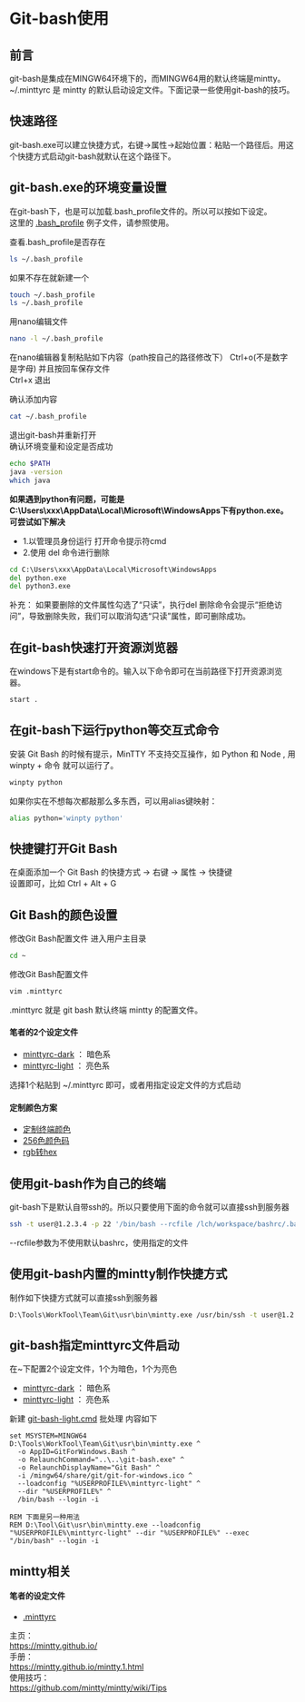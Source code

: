 # Git-bash使用

## 前言
git-bash是集成在MINGW64环境下的，而MINGW64用的默认终端是mintty。  
\~/.minttyrc 是 mintty 的默认启动设定文件。下面记录一些使用git-bash的技巧。

## 快速路径
git-bash.exe可以建立快捷方式，右键→属性→起始位置：粘贴一个路径后。用这个快捷方式启动git-bash就默认在这个路径下。

## git-bash.exe的环境变量设置
在git-bash下，也是可以加载.bash_profile文件的。所以可以按如下设定。  
这里的 [.bash_profile](.bash_profile) 例子文件，请参照使用。

查看.bash_profile是否存在
```bash
ls ~/.bash_profile
```

如果不存在就新建一个
```bash
touch ~/.bash_profile
ls ~/.bash_profile
```

用nano编辑文件
```bash
nano -l ~/.bash_profile
```

在nano编辑器复制粘贴如下内容（path按自己的路径修改下）
Ctrl+o(不是数字是字母) 并且按回车保存文件  
Ctrl+x 退出  

确认添加内容
```bash
cat ~/.bash_profile
```
退出git-bash并重新打开  
确认环境变量和设定是否成功
```bash
echo $PATH
java -version
which java
```
**如果遇到python有问题，可能是C:\Users\xxx\AppData\Local\Microsoft\WindowsApps下有python.exe。可尝试如下解决**
* 1.以管理员身份运行 打开命令提示符cmd
* 2.使用 del 命令进行删除
```cmd
cd C:\Users\xxx\AppData\Local\Microsoft\WindowsApps
del python.exe
del python3.exe
```

补充：
如果要删除的文件属性勾选了“只读”，执行del 删除命令会提示“拒绝访问”，导致删除失败，我们可以取消勾选“只读”属性，即可删除成功。

## 在git-bash快速打开资源浏览器
在windows下是有start命令的。输入以下命令即可在当前路径下打开资源浏览器。
```bash
start .
```

## 在git-bash下运行python等交互式命令
安装 Git Bash 的时候有提示，MinTTY 不支持交互操作，如 Python 和 Node , 用 winpty + 命令 就可以运行了。
```bash
winpty python
```
如果你实在不想每次都敲那么多东西，可以用alias键映射：
```bash
alias python='winpty python'
```

## 快捷键打开Git Bash
在桌面添加一个 Git Bash 的快捷方式 → 右键 → 属性 → 快捷键  
设置即可，比如 Ctrl + Alt + G

## Git Bash的颜色设置
修改Git Bash配置文件
进入用户主目录
```bash
cd ~
```
修改Git Bash配置文件
```bash
vim .minttyrc
```
.minttyrc 就是 git bash 默认终端 mintty 的配置文件。

#### 笔者的2个设定文件
* [minttyrc-dark](minttyrc-dark) ： 暗色系
* [minttyrc-light](minttyrc-light) ： 亮色系

选择1个粘贴到 \~/.minttyrc 即可，或者用指定设定文件的方式启动

#### 定制颜色方案
* [定制终端颜色](http://ciembor.github.io/4bit/)
* [256色颜色码](http://www.calmar.ws/vim/256-xterm-24bit-rgb-color-chart.html)
* [rgb转hex](https://www.w3schools.com/colors/colors_converter.asp)

## 使用git-bash作为自己的终端
git-bash下是默认自带ssh的。所以只要使用下面的命令就可以直接ssh到服务器
```bash
ssh -t user@1.2.3.4 -p 22 '/bin/bash --rcfile /lch/workspace/bashrc/.bashrc-personal'
```
 --rcfile参数为不使用默认bashrc，使用指定的文件

## 使用git-bash内置的mintty制作快捷方式
制作如下快捷方式就可以直接ssh到服务器
```bash
D:\Tools\WorkTool\Team\Git\usr\bin\mintty.exe /usr/bin/ssh -t user@1.2.3.4 -p 22 '/bin/bash --rcfile /lch/workspace/bashrc/.bashrc-personal'
```

## git-bash指定minttyrc文件启动

在~下配置2个设定文件，1个为暗色，1个为亮色
* [minttyrc-dark](minttyrc-dark) ： 暗色系
* [minttyrc-light](minttyrc-light) ： 亮色系

新建 [git-bash-light.cmd](git-bash-light.cmd) 批处理
内容如下
```
set MSYSTEM=MINGW64
D:\Tools\WorkTool\Team\Git\usr\bin\mintty.exe ^
  -o AppID=GitForWindows.Bash ^
  -o RelaunchCommand="..\..\git-bash.exe" ^
  -o RelaunchDisplayName="Git Bash" ^
  -i /mingw64/share/git/git-for-windows.ico ^
  --loadconfig "%USERPROFILE%\minttyrc-light" ^
  --dir "%USERPROFILE%" ^
  /bin/bash --login -i

REM 下面是另一种用法
REM D:\Tool\Git\usr\bin\mintty.exe --loadconfig "%USERPROFILE%\minttyrc-light" --dir "%USERPROFILE%" --exec "/bin/bash" --login -i
```

## mintty相关
#### 笔者的设定文件
* [.minttyrc](.minttyrc)   

主页：  
https://mintty.github.io/  
手册：  
https://mintty.github.io/mintty.1.html  
使用技巧：  
https://github.com/mintty/mintty/wiki/Tips  



